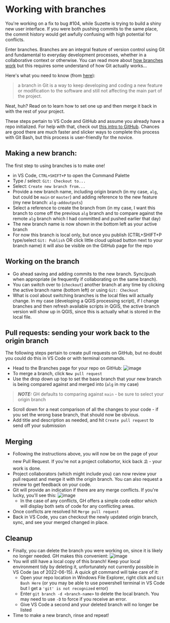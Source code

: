 # Working with branches

You're working on a fix to bug #104, while Suzette is trying to build a shiny new user interface. If you were both pushing commits to the same place, the commit history would get awfully confusing with high potential for conflicts.

Enter branches. Branches are an integral feature of version control using Git and fundamental to everyday development processes, whether in a collaborative context or otherwise. You can read more about [how branches work](https://git-scm.com/book/en/v2/Git-Branching-Branches-in-a-Nutshell) but this requires some understand of how Git actually works... 

Here's what you need to know (from [here](https://www.toolsqa.com/git/branch-in-git/)):
> a branch in Git is a way to keep developing and coding a new feature or modification to the software and still not affecting the main part of the project. 

Neat, huh? Read on to learn how to set one up and then merge it back in with the rest of your project.

These steps pertain to VS Code and GitHub and assume you already have a repo initialized. For help with that, check out [this intro to GitHub](Using-GitHub.md). Chances are good there are much faster and slicker ways to complete this process with Git Bash, but this process is user-friendly for the novice.

## Making a new branch:
The first step to using branches is to make one!
  -   in VS Code, `CTRL+SHIFT+P` to open the Command Palette
  -   Type / select: `Git: Checkout to...`
  -   Select: `Create new branch from... `
  -   Provide a new branch name, including origin branch (in my case, `alg`, but could be `main` or `master`) and adding reference to the new feature (my new branch: `alg-addoutputs`)
  -   Select a reference to create the branch from (in my case, I want this branch to come off the previous `alg` branch and to compare against the remote `alg` branch which I had committed and pushed earlier that day)
  -   The new branch name is now shown in the bottom left as your active branch
  -   For now this branch is local only, but once you publish (CTRL+SHIFT+P type/select `Git: Publish` OR click little cloud upload button next to your branch name) it will also be visible on the GitHub page for the repo

## Working on the branch
  -   Go ahead saving and adding commits to the new branch. Sync/push when appropriate (ie frequently if collaborating on the same branch).
  -   You can switch over to (`checkout`) another branch at any time by clicking the active branch name (bottom left) or using `Git: Checkout`
  -   What is cool about switching branches is the local files will actually change. In my case (developing a QGIS processing script), if I change branches and then refresh available scripts in QGIS, the active branch version will show up in QGIS, since this is actually what is stored in the local file.

## Pull requests: sending your work back to the origin branch
The following steps pertain to create pull requests on GitHub, but no doubt you could do this in VS Code or with terminal commands.
  -   Head to the Branches page for your repo on GitHub: ![image](https://user-images.githubusercontent.com/38586679/173863596-cb38eb6e-fd6d-449e-881c-9c43a81fbb0e.png)
  -   To merge a branch, click `New pull request`
  -   Use the drop down up top to set the base branch that your new branch is being compared against and merged into (`alg` in my case)
> **_NOTE:_** GH defaults to comparing against `main` - be sure to select your origin branch
  -   Scroll down for a neat comparison of all the changes to your code - if you set the wrong base branch, that should now be obvious.
  -   Add title and description as needed, and hit `Create pull request` to send off your submission

## Merging
  - Following the instructions above, you will now be on the page of your new Pull Request. If you're not a project collabortor, kick back ⛱ - your work is done.
  - Project collaborators (which might include you) can now review your pull request and merge it with the origin branch. You can also request a review to get feedback on your code.
  - Git will provide an indication if there are any merge conflicts. If you're lucky, you'll see this:
![image](https://user-images.githubusercontent.com/38586679/173869358-034e36a8-b4a7-4e3b-a66f-08468a9c29ba.png)
      - In the case of any conflicts, GH offers a simple code editor which will display both sets of code for any conflicting areas.
  - Once conflicts are resolved hit `Merge pull request`
  - Back in VS Code, you can checkout the newly updated origin branch, sync, and see your merged changed in place.

## Cleanup
  - Finally, you can delete the branch you were working on, since it is likely no longer needed. GH makes this convenient:
![image](https://user-images.githubusercontent.com/38586679/173870964-475a0753-2d40-48ce-a1cc-8ec7c4f98cd4.png)
  - You will still have a local copy of this branch! Keep your local environment tidy by deleting it, unfortunately not currently possible in VS Code (as of 2022-06-15). A quick git command will take care of it:
      - Open your repo location in Windows File Explorer, right click and `Git Bash Here` (or you may be able to use powershell terminal in VS Code but I get a `'git' is not recognized` error)
      - Enter `git branch -d <branch-name>` to delete the local branch. You may need to use `-D` to force if you receive an error.
      - Give VS Code a second and your deleted branch will no longer be listed
  - Time to make a new branch, rinse and repeat!
